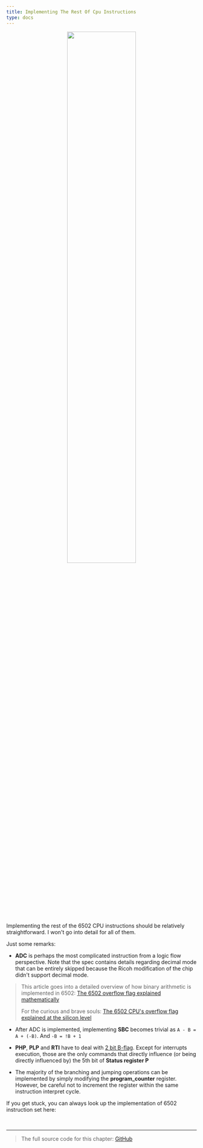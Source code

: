 ```yaml
---
title: Implementing The Rest Of Cpu Instructions
type: docs
---
```


 <div style="text-align:center"><img src="./images/ch3.3/image_1_how_to_draw_owl.png" width="60%"/></div>

Implementing the rest of the 6502 CPU instructions should be relatively straightforward. I won't go into detail for all of them.

Just some remarks:
* **ADC** is perhaps the most complicated instruction from a logic flow perspective. Note that the spec contains details regarding decimal mode that can be entirely skipped because the Ricoh modification of the chip didn't support decimal mode.
> This article goes into a detailed overview of how binary arithmetic is implemented in 6502: [The 6502 overflow flag explained mathematically ](http://www.righto.com/2012/12/the-6502-overflow-flag-explained.html)
>
>For the curious and brave souls: [The 6502 CPU's overflow flag explained at the silicon level ](http://www.righto.com/2013/01/a-small-part-of-6502-chip-explained.html)

* After ADC is implemented, implementing **SBC** becomes trivial as
`A - B = A + (-B)`.
And `-B = !B + 1`

* **PHP**, **PLP** and **RTI** have to deal with [2 bit B-flag](http://wiki.nesdev.com/w/index.php/Status_flags#The_B_flag). Except for interrupts execution, those are the only commands that directly influence (or being directly influenced by) the 5th bit of **Status register P**

* The majority of the branching and jumping operations can be implemented by simply modifying the **program_counter** register. However, be careful not to increment the register within the same instruction interpret cycle.

If you get stuck, you can always look up the implementation of 6502 instruction set here: <link to code>


<br/>

------

> The full source code for this chapter: <a href="https://github.com/bugzmanov/nes_ebook/tree/master/code/ch3.3" target="_blank">GitHub</a>
